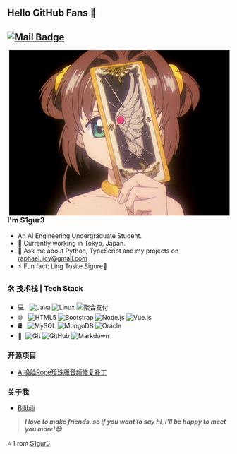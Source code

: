 ## Hello GitHub Fans 👋
[![Mail Badge](https://img.shields.io/badge/-raphael.jicy@gmail.com-c14438?style=flat&logo=Gmail&logoColor=white&link=mailto:raphael.jicy@gmail.com)](mailto:raphael.jicy@gmail.com)
---
<img align="right" alt="GIF" src="https://github.com/S1gur3/S1gur3/blob/main/pic/sakura.gif" />

### I'm S1gur3

- An AI Engineering Undergraduate Student.
- 🌱 Currently working in Tokyo, Japan.
- 💬 Ask me about Python, TypeScript and my projects on [raphael.jicy@gmail.com](mailto:raphael.jicy@gmail.com)
- ⚡ Fun fact: Ling Tosite Sigure🎸

### 🛠 技术栈 | Tech Stack

- 💻 &#160; ![Java](https://img.shields.io/badge/-Java-333333?style=flat&logo=Java&logoColor=007396)
![Linux](https://img.shields.io/badge/-Linux-333333?style=flat&logo=Linux&logoColor=FCC624)
![聚合支付](https://img.shields.io/badge/-聚合支付-333333?style=flat&logo=payoneer&logoColor=FF4800)
- 🌐 &#160; ![HTML5](https://img.shields.io/badge/-HTML5-333333?style=flat&logo=HTML5)
![Bootstrap](https://img.shields.io/badge/-Bootstrap-333333?style=flat&logo=bootstrap&logoColor=563D7C)
![Node.js](https://img.shields.io/badge/-Node.js-333333?style=flat&logo=node.js)
![Vue.js](https://img.shields.io/badge/-VueJS-333333?style=flat&logo=Vue.js)
- 🛢 &#160; ![MySQL](https://img.shields.io/badge/-MySQL-333333?style=flat&logo=mysql)
![MongoDB](https://img.shields.io/badge/-MongoDB-333333?style=flat&logo=mongodb)
![Oracle](https://img.shields.io/badge/-Oracle-333333?style=flat&logo=Oracle)
- 🔧 &#160;![Git](https://img.shields.io/badge/-Git-333333?style=flat&logo=git)
![GitHub](https://img.shields.io/badge/-GitHub-333333?style=flat&logo=github)
![Markdown](https://img.shields.io/badge/-Markdown-333333?style=flat&logo=markdown)

### 开源项目
- [AI换脸Rope珍珠版音频修复补丁](https://github.com/S1gur3/Rope-audio-patch)

### 关于我
- [Bilibili](https://space.bilibili.com/477407475)

> ***I love to make friends. so if you want to say hi, I'll be happy to meet you more!😊***

⭐️ From [S1gur3](https://github.com/S1gur3)
